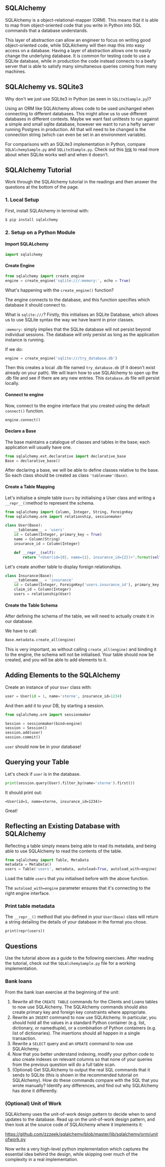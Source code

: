 ## SQLAlchemy
SQLAlchemy is a object-relational-mapper (ORM).  This means that it is able
to map from object-oriented code that you write in Python into SQL commands
that a database understands.

This layer of abstraction can allow an engineer to focus on writing good
object-oriented code, while SQLAlchemy will then map this into easy access on a
database.  Having a layer of abstraction allows one to easily change the
underlying database.  It is common for testing code to use a SQLite database,
while in production the code instead connects to a beefy server that is
able to satisfy many simultaneous queries coming from many machines.

## SQLAlchemy vs. SQLite3 

Why don't we just use SQLite3 in Python (as seen in `SQLite3Sample.py`)?

Using an ORM like SQLAlchemy allows code to be used unchanged when connecting to different databases. This might allow us to use different databases in different contexts. Maybe we want fast unittests to run against a simple and small sqlite database, however we want to run a hefty server running Postgres in production.  All that will need to be changed is the connection string (which can even be set in an environment variable).

For comparisons with an SQLite3 implementation in Python, compare `SQLAlchemySample.py` and `SQLite3Sample.py`. Check out this [link](http://www.sqlite.org/whentouse.html) to read more about when SQLite works well and when it doesn't.

## SQLAlchemy Tutorial 

Work through the SQLAlchemy tutorial in the readings and then answer the questions at the bottom of the page. 

### 1. Local Setup 

First, install SQLAlchemy in terminal with:

```bash
$ pip install sqlalchemy
```

### 2. Setup on a Python Module 

#### Import SQLALchemy 

```python 
import sqlalchemy
``` 

#### Create Engine 

```python
from sqlalchemy import create_engine 
engine = create_engine('sqlite:///:memory:', echo = True)
```
 
What's happening with the `create_engine()` function?

The engine connects to the database, and this function specifies which database it should connect to.

What is `sqlite:///`? Firstly, this initialises an SQLite Database, which allows us to use SQLite syntax the way we have learnt in prior classes.

`:memory:` simply implies that the SQLite database will not persist beyond individual sessions.
The database will only persist as long as the application instance is running. 

If we do: 

```python
engine = create_engine('sqlite:///try_database.db') 
```

Then this creates a local .db file named `try_database.db` (if it doesn't exist already on your path). We will learn how to use SQLAlchemy to open up the .db file and see if there are any new entries. This `database.db` file will persist locally.

#### Connect to engine 

Now, connect to the engine interface that you created using the default `connect()` function. 

```python
engine.connect() 
```

#### Declare a Base 

The base maintains a catalogue of classes and tables in the base; each application will usually have one. 

```python
from sqlalchemy.ext.declarative import declarative_base
Base = declarative_base() 
```

After declaring a base, we will be able to define classes relative to the base. So each class should be created as class `'tablename'(Base)`.

#### Create a Table Mapping

Let's initialise a simple table `Users` by initialising a User class and writing a `__repr__()`method to represent the schema. 

```python
from sqlalchemy import Column, Integer, String, ForeignKey 
from sqlalchemy.orm import relationship, sessionmaker 

class User(Base):
	__tablename__ = 'users'
	id = Column(Integer, primary_key = True)
	name = Column(String)
	insurance_id = Column(Integer)

	def __repr__(self):
		return "<User(id={0}, name={1}, insurance_id={2})>".format(self.id, self.name, self.insurance_id)
```

Let's create another table to display foreign relationships.

```python
class Insurance(Base):
	__tablename__ = 'insurance'
	id = Column(Integer, ForeignKey('users.insurance_id'), primary_key = True)
	claim_id = Column(Integer)
	users = relationship(User)
```

#### Create the Table Schema

After defining the schema of the table, we will need to actually create it in our database.

We have to call: 

```python
Base.metadata.create_all(engine)
```

This is very important, as without calling `create_all(engine)` and binding it to the engine, the schema will not be initialised. Your table should now be created, and you will be able to add elements to it. 

## Adding Elements to the SQLAlchemy 

Create an instance of your `User` class with: 

```python
user = User(id = 1, name='sterne', insurance_id=1234)
```

And then add it to your DB, by starting a session. 

```python
from sqlalchemy.orm import sessionmaker  

Session = sessionmaker(bind=engine)
session = Session() 
session.add(user)
session.commit()
```

`user` should now be in your database! 

## Querying your Table

Let's check if `user` is in the database.

```python
print(session.query(User).filter_by(name='sterne').first())
```

It should print out: 

```
<User(id=1, name=sterne, insurance_id=1234)>
```
 
Great! 

## Reflecting an Existing Database with SQLAlchemy

Reflecting a table simply means being able to read its metadata, and being able to use SQLAlchemy to read the contents of the table. 

```python
from sqlalchemy import Table, MetaData
metadata = MetaData()
users = Table('users', metadata, autoload=True, autoload_with=engine)
```
Load the table `users` that you initialised before with the above function.

The `autoload_with=engine` parameter ensures that it's connecting to the right engine interface.

### Print table metadata

The `__repr__()` method that you defined in your `User(Base)` class will return a string detailing the details of your database in the format you chose.

```
print(repr(users))
```


## Questions

Use the tutorial above as a guide to the following exercises. After reading the tutorial, check out the `SQLAlchemySample.py` file for a working implementation. 

### Bank loans

From the bank loan exercise at the beginning of the unit:
1. Rewrite all the `CREATE TABLE` commands for the Clients and Loans tables
to now use SQLAlchemy. The SQLAlchemy commands should also create primary key
and foreign key constraints where appropriate.
2. Rewrite an `INSERT` command to now use SQLAlchemy. In particular, you
should hold all the values in a standard Python container (e.g. list,
dictionary, or namedtuple), or a combination of Python containers (e.g. list of
dictionaries).  The insertions should all happen in a single transaction.
3. Rewrite a `SELECT` query and an `UPDATE` command to now use SQLAlchemy.
4. Now that you better understand indexing, modify your python code to also
create indexes on relevant columns so that none of your queries from the
previous question will do a full table scan.
4. (Optional) Get SQLAlchemy to output the real SQL commands that it sends to
SQLite (this is shown in the recommended tutorial on SQLAlchemy).  How do these
commands compare with the SQL that you wrote manually?  Identify any
differences, and find out why SQLAlchemy has done it differently.

### (Optional) Unit of Work
SQLAlchemy uses the unit-of-work design pattern to decide when to send updates to the
database.  Read up on the unit-of-work design pattern, and then look at the
source code of SQLAlchemy where it implements it:

https://github.com/zzzeek/sqlalchemy/blob/master/lib/sqlalchemy/orm/unitofwork.py

Now write a very high-level python implementation which captures the essential
idea behind the design, while skipping over much of the complexity in a real
implementation.
